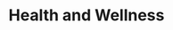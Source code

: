 ---
layout: category
category: health-and-wellness
title: Health and Wellness
description: Courses on nutrition, fitness, mental health, yoga, sports, fitness training and other wellness-related topics.
permalink: /health-and-wellness/
---